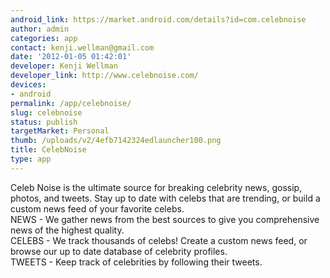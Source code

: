 ```yaml
---
android_link: https://market.android.com/details?id=com.celebnoise
author: admin
categories: app
contact: kenji.wellman@gmail.com
date: '2012-01-05 01:42:01'
developer: Kenji Wellman
developer_link: http://www.celebnoise.com/
devices: 
- android
permalink: /app/celebnoise/
slug: celebnoise
status: publish
targetMarket: Personal
thumb: /uploads/v2/4efb7142324edlauncher100.png
title: CelebNoise
type: app
---
```


Celeb Noise is the ultimate source for breaking celebrity news, gossip, photos, and tweets. Stay up to date with celebs that are trending, or build a custom news feed of your favorite celebs.<br />
NEWS - We gather news from the best sources to give you comprehensive news of the highest quality.<br />
CELEBS - We track thousands of celebs! Create a custom news feed, or browse our up to date database of celebrity profiles.<br />
TWEETS - Keep track of celebrities by following their tweets.<br />
